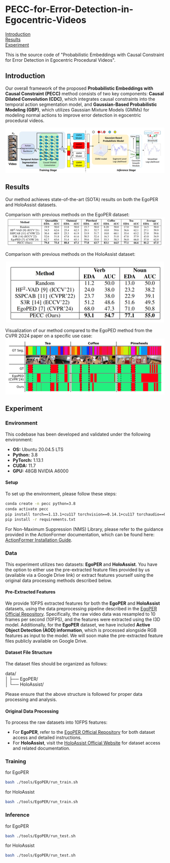 # PECC-for-Error-Detection-in-Egocentric-Videos

[Introduction](#Introduction)  
[Results](#Results)  
[Experiment](#Experiment)   

This is the source code of "Probabilistic Embeddings with Causal Constraint for Error Detection in Egocentric Procedural Videos".

## Introduction

Our overall framework of the proposed **Probabilistic Embeddings with Causal Constraint (PECC)** method consists of two key components: **Causal Dilated Convolution (CDC)**, which integrates causal constraints into the temporal action segmentation model, and **Gaussian-Based Probabilistic Modeling (GBP)**, which utilizes Gaussian Mixture Models (GMMs) for modeling normal actions to improve error detection in egocentric procedural videos.


![Image Description](figs/Fig2.png)



## Results
Our method achieves state-of-the-art (SOTA) results on both the EgoPER and HoloAssist datasets.

Comparison with previous methods on the EgoPER dataset:  
![Image Description](figs/EgoPER.png)

Comparison with previous methods on the HoloAssist dataset:  
<p align="center">
  <img src="figs/HoloAssist.png" alt="Image Description" width="500" />
</p>

Visualization of our method compared to the EgoPED method from the CVPR 2024 paper on a specific use case:  
![Image Description](figs/error_visual.png)

## Experiment

### Environment

This codebase has been developed and validated under the following environment:
- **OS:** Ubuntu 20.04.5 LTS
- **Python:** 3.8
- **PyTorch:** 1.13.1
- **CUDA:** 11.7
- **GPU:** 48GB NVIDIA A6000

#### Setup

To set up the environment, please follow these steps:

```bash
conda create -n pecc python=3.8
conda activate pecc
pip install torch==1.13.1+cu117 torchvision==0.14.1+cu117 torchaudio==0.13.1 --extra-index-url https://download.pytorch.org/whl/cu117
pip install -r requirements.txt
```

For Non-Maximum Suppression (NMS) Library, please refer to the guidance provided in the ActionFormer documentation, which can be found here: [ActionFormer Installation Guide](https://github.com/happyharrycn/actionformer_release/blob/main/INSTALL.md).


### Data
This experiment utilizes two datasets: **EgoPER** and **HoloAssist**. You have the option to either use the pre-extracted feature files provided by us (available via a Google Drive link) or extract features yourself using the original data processing methods described below.
#### Pre-Extracted Features
We provide 10FPS extracted features for both the **EgoPER** and **HoloAssist** datasets, using the data preprocessing pipeline described in the [EgoPER Official Repository](https://github.com/robert80203/EgoPER_official). Specifically, the raw video data was resampled to 10 frames per second (10FPS), and the features were extracted using the I3D model. Additionally, for the **EgoPER** dataset, we have included **Active Object Detection (AOD) information**, which is processed alongside RGB features as input to the model. 
We will soon make the pre-extracted feature files publicly available on Google Drive.
<!-- The dataset weights for EgoPER can be found at this Google Drive link: 
For HoloAssist, due to the large size of the dataset, we only provide the annotation and split files. -->

#### Dataset File Structure
The dataset files should be organized as follows:

data/         
│
├── EgoPER/        
│
└── HoloAssist/     

Please ensure that the above structure is followed for proper data processing and analysis.
#### Original Data Processing
To process the raw datasets into 10FPS features:
- For **EgoPER**, refer to the [EgoPER Official Repository](https://github.com/robert80203/EgoPER_official) for both dataset access and detailed instructions.
- For **HoloAssist**, visit the [HoloAssist Official Website](https://holoassist.github.io/) for dataset access and related documentation.


### Training
for EgoPER 
```bash
bash ./tools/EgoPER/run_train.sh
```

for HoloAssist
```bash
bash ./tools/EgoPER/run_train.sh
```

### Inference
for EgoPER 
```bash
bash ./tools/EgoPER/run_test.sh
```

for HoloAssist
```bash
bash ./tools/EgoPER/run_test.sh
```

